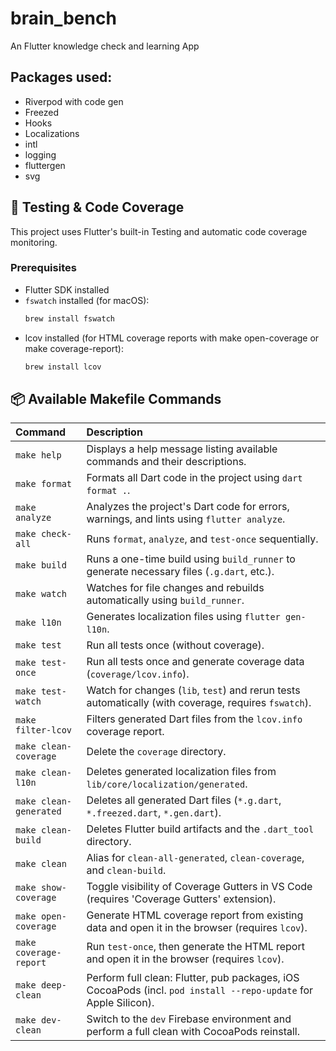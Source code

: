 # brain_bench

An Flutter knowledge check and learning App

## Packages used:

- Riverpod with code gen
- Freezed
- Hooks
- Localizations
- intl
- logging
- fluttergen
- svg


## 🧪 Testing & Code Coverage

This project uses Flutter's built-in Testing and automatic code coverage monitoring.

### Prerequisites

- Flutter SDK installed
- `fswatch` installed (for macOS):
  ```bash
  brew install fswatch
  ```
- lcov installed (for HTML coverage reports with make open-coverage or make coverage-report):
  ```bash
  brew install lcov
  ```


## 📦 Available Makefile Commands

| Command               | Description                                                                                                 |
|:----------------------|:------------------------------------------------------------------------------------------------------------|
| `make help`           | Displays a help message listing available commands and their descriptions.                                  |
| `make format`         | Formats all Dart code in the project using `dart format .`.                                                 |
| `make analyze`        | Analyzes the project's Dart code for errors, warnings, and lints using `flutter analyze`.                   |
| `make check-all`      | Runs `format`, `analyze`, and `test-once` sequentially.                                                     |
| `make build`          | Runs a one-time build using `build_runner` to generate necessary files (`.g.dart`, etc.).                   |
| `make watch`          | Watches for file changes and rebuilds automatically using `build_runner`.                                   |
| `make l10n`           | Generates localization files using `flutter gen-l10n`.                                                      |
| `make test`           | Run all tests once (without coverage).                                                                      |
| `make test-once`      | Run all tests once and generate coverage data (`coverage/lcov.info`).                                       |
| `make test-watch`     | Watch for changes (`lib`, `test`) and rerun tests automatically (with coverage, requires `fswatch`).        |
| `make filter-lcov`    | Filters generated Dart files from the `lcov.info` coverage report.                                          |
| `make clean-coverage` | Delete the `coverage` directory.                                                                            |
| `make clean-l10n`     | Deletes generated localization files from `lib/core/localization/generated`.                                |
| `make clean-generated`| Deletes all generated Dart files (`*.g.dart`, `*.freezed.dart`, `*.gen.dart`).                              |
| `make clean-build`    | Deletes Flutter build artifacts and the `.dart_tool` directory.                                             |
| `make clean`          | Alias for `clean-all-generated`, `clean-coverage`, and `clean-build`.                                       |
| `make show-coverage`  | Toggle visibility of Coverage Gutters in VS Code (requires 'Coverage Gutters' extension).                   |
| `make open-coverage`  | Generate HTML coverage report from existing data and open it in the browser (requires `lcov`).              |
| `make coverage-report`| Run `test-once`, then generate the HTML report and open it in the browser (requires `lcov`).                |
| `make deep-clean`     | Perform full clean: Flutter, pub packages, iOS CocoaPods (incl. `pod install --repo-update` for Apple Silicon). |
| `make dev-clean`      | Switch to the `dev` Firebase environment and perform a full clean with CocoaPods reinstall.                 |
